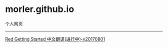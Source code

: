 # morler.github.io
个人网页

---
[Red Getting Started 中文翻译(进行中)-v20170801](./red/Red-Getting-Started.html)
